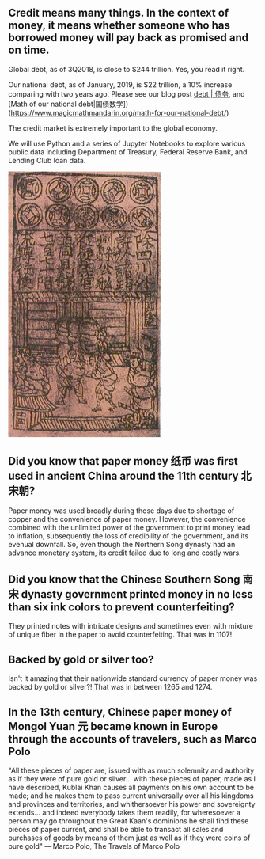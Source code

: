 ## Credit means many things.  In the context of money, it means whether someone who has borrowed money will pay back as promised and on time.  

Global debt, as of 3Q2018, is close to $244 trillion.  Yes, you read it right.

Our national debt, as of January, 2019, is $22 trillion, a 10% increase comparing with two years ago.  Please see our blog post [debt | 债务](https://www.magicmathmandarin.org/debt-债务/), and [Math of our national debt|国债数学])(https://www.magicmathmandarin.org/math-for-our-national-debt/)

The credit market is extremely important to the global economy.

We will use Python and a series of Jupyter Notebooks to explore various public data including Department of Treasury, Federal Reserve Bank, and Lending Club loan data. 

![title](images/Jiao_zi.jpg)

## Did you know that paper money 纸币 was first used in ancient China around the 11th century 北宋朝?  
Paper money was used broadly during those days due to shortage of copper and the convenience of paper money.   However, the convenience combined with the unlimited power of the government to print money lead to inflation, subsequently the loss of credibility of the government, and its evenual downfall. So, even though the Northern Song dynasty had an advance monetary system, its credit failed due to long and costly wars. 

## Did you know that the Chinese Southern Song 南宋 dynasty government printed money in no less than six ink colors to prevent counterfeiting?
They printed notes with intricate designs and sometimes even with mixture of unique fiber in the paper to avoid counterfeiting.   That was in 1107!

## Backed by gold or silver too? 
Isn't it amazing that their nationwide standard currency of paper money was backed by gold or silver?!  That was in between 1265 and 1274.  

## In the 13th century, Chinese paper money of Mongol Yuan 元 became known in Europe through the accounts of travelers, such as Marco Polo

"All these pieces of paper are, issued with as much solemnity and authority as if they were of pure gold or silver... with these pieces of paper, made as I have described, Kublai Khan causes all payments on his own account to be made; and he makes them to pass current universally over all his kingdoms and provinces and territories, and whithersoever his power and sovereignty extends... and indeed everybody takes them readily, for wheresoever a person may go throughout the Great Kaan's dominions he shall find these pieces of paper current, and shall be able to transact all sales and purchases of goods by means of them just as well as if they were coins of pure gold"
— Marco Polo, The Travels of Marco Polo
